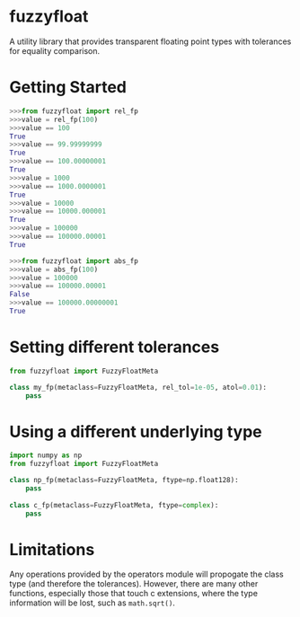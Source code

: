 # fuzzyfloat

A utility library that provides transparent floating point types with tolerances for equality comparison.

# Getting Started

```python
>>>from fuzzyfloat import rel_fp
>>>value = rel_fp(100)
>>>value == 100
True
>>>value == 99.99999999
True
>>>value == 100.00000001
True
>>>value = 1000
>>>value == 1000.0000001
True
>>>value = 10000
>>>value == 10000.000001
True
>>>value = 100000
>>>value == 100000.00001
True
```
```python
>>>from fuzzyfloat import abs_fp
>>>value = abs_fp(100)
>>>value = 100000
>>>value == 100000.00001
False
>>>value == 100000.00000001
True
```

# Setting different tolerances

```python
from fuzzyfloat import FuzzyFloatMeta

class my_fp(metaclass=FuzzyFloatMeta, rel_tol=1e-05, atol=0.01):
    pass
```

# Using a different underlying type

```python
import numpy as np
from fuzzyfloat import FuzzyFloatMeta

class np_fp(metaclass=FuzzyFloatMeta, ftype=np.float128):
    pass
    
class c_fp(metaclass=FuzzyFloatMeta, ftype=complex):
    pass
```

# Limitations

Any operations provided by the operators module will propogate the class type (and therefore the tolerances).
However, there are many other functions, especially those that touch c extensions, where the type information will
be lost, such as ```math.sqrt()```.
